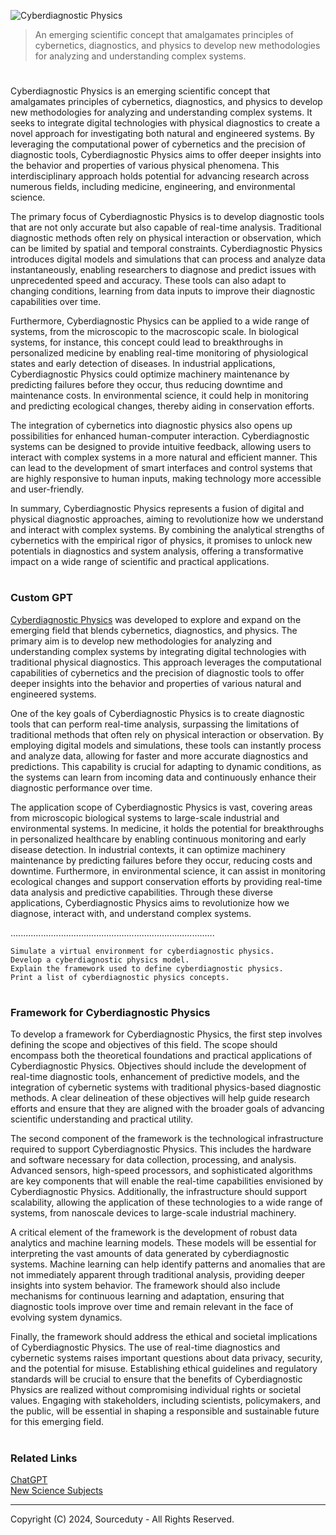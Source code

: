 ![Cyberdiagnostic Physics](https://github.com/user-attachments/assets/be979c66-f9e8-450c-9727-dd78f3c6464e)

>  An emerging scientific concept that amalgamates principles of cybernetics, diagnostics, and physics to develop new methodologies for analyzing and understanding complex systems.

#

Cyberdiagnostic Physics is an emerging scientific concept that amalgamates principles of cybernetics, diagnostics, and physics to develop new methodologies for analyzing and understanding complex systems. It seeks to integrate digital technologies with physical diagnostics to create a novel approach for investigating both natural and engineered systems. By leveraging the computational power of cybernetics and the precision of diagnostic tools, Cyberdiagnostic Physics aims to offer deeper insights into the behavior and properties of various physical phenomena. This interdisciplinary approach holds potential for advancing research across numerous fields, including medicine, engineering, and environmental science.

The primary focus of Cyberdiagnostic Physics is to develop diagnostic tools that are not only accurate but also capable of real-time analysis. Traditional diagnostic methods often rely on physical interaction or observation, which can be limited by spatial and temporal constraints. Cyberdiagnostic Physics introduces digital models and simulations that can process and analyze data instantaneously, enabling researchers to diagnose and predict issues with unprecedented speed and accuracy. These tools can also adapt to changing conditions, learning from data inputs to improve their diagnostic capabilities over time.

Furthermore, Cyberdiagnostic Physics can be applied to a wide range of systems, from the microscopic to the macroscopic scale. In biological systems, for instance, this concept could lead to breakthroughs in personalized medicine by enabling real-time monitoring of physiological states and early detection of diseases. In industrial applications, Cyberdiagnostic Physics could optimize machinery maintenance by predicting failures before they occur, thus reducing downtime and maintenance costs. In environmental science, it could help in monitoring and predicting ecological changes, thereby aiding in conservation efforts.

The integration of cybernetics into diagnostic physics also opens up possibilities for enhanced human-computer interaction. Cyberdiagnostic systems can be designed to provide intuitive feedback, allowing users to interact with complex systems in a more natural and efficient manner. This can lead to the development of smart interfaces and control systems that are highly responsive to human inputs, making technology more accessible and user-friendly.

In summary, Cyberdiagnostic Physics represents a fusion of digital and physical diagnostic approaches, aiming to revolutionize how we understand and interact with complex systems. By combining the analytical strengths of cybernetics with the empirical rigor of physics, it promises to unlock new potentials in diagnostics and system analysis, offering a transformative impact on a wide range of scientific and practical applications.

#
### Custom GPT

[Cyberdiagnostic Physics](https://chatgpt.com/g/g-fn6sdp4IX-cyberdiagnostic-physics) was developed to explore and expand on the emerging field that blends cybernetics, diagnostics, and physics. The primary aim is to develop new methodologies for analyzing and understanding complex systems by integrating digital technologies with traditional physical diagnostics. This approach leverages the computational capabilities of cybernetics and the precision of diagnostic tools to offer deeper insights into the behavior and properties of various natural and engineered systems.

One of the key goals of Cyberdiagnostic Physics is to create diagnostic tools that can perform real-time analysis, surpassing the limitations of traditional methods that often rely on physical interaction or observation. By employing digital models and simulations, these tools can instantly process and analyze data, allowing for faster and more accurate diagnostics and predictions. This capability is crucial for adapting to dynamic conditions, as the systems can learn from incoming data and continuously enhance their diagnostic performance over time.

The application scope of Cyberdiagnostic Physics is vast, covering areas from microscopic biological systems to large-scale industrial and environmental systems. In medicine, it holds the potential for breakthroughs in personalized healthcare by enabling continuous monitoring and early disease detection. In industrial contexts, it can optimize machinery maintenance by predicting failures before they occur, reducing costs and downtime. Furthermore, in environmental science, it can assist in monitoring ecological changes and support conservation efforts by providing real-time data analysis and predictive capabilities. Through these diverse applications, Cyberdiagnostic Physics aims to revolutionize how we diagnose, interact with, and understand complex systems.

.................................................................................

```
Simulate a virtual environment for cyberdiagnostic physics.
Develop a cyberdiagnostic physics model.
Explain the framework used to define cyberdiagnostic physics.
Print a list of cyberdiagnostic physics concepts.
```

#
### Framework for Cyberdiagnostic Physics

To develop a framework for Cyberdiagnostic Physics, the first step involves defining the scope and objectives of this field. The scope should encompass both the theoretical foundations and practical applications of Cyberdiagnostic Physics. Objectives should include the development of real-time diagnostic tools, enhancement of predictive models, and the integration of cybernetic systems with traditional physics-based diagnostic methods. A clear delineation of these objectives will help guide research efforts and ensure that they are aligned with the broader goals of advancing scientific understanding and practical utility.

The second component of the framework is the technological infrastructure required to support Cyberdiagnostic Physics. This includes the hardware and software necessary for data collection, processing, and analysis. Advanced sensors, high-speed processors, and sophisticated algorithms are key components that will enable the real-time capabilities envisioned by Cyberdiagnostic Physics. Additionally, the infrastructure should support scalability, allowing the application of these technologies to a wide range of systems, from nanoscale devices to large-scale industrial machinery.

A critical element of the framework is the development of robust data analytics and machine learning models. These models will be essential for interpreting the vast amounts of data generated by cyberdiagnostic systems. Machine learning can help identify patterns and anomalies that are not immediately apparent through traditional analysis, providing deeper insights into system behavior. The framework should also include mechanisms for continuous learning and adaptation, ensuring that diagnostic tools improve over time and remain relevant in the face of evolving system dynamics.

Finally, the framework should address the ethical and societal implications of Cyberdiagnostic Physics. The use of real-time diagnostics and cybernetic systems raises important questions about data privacy, security, and the potential for misuse. Establishing ethical guidelines and regulatory standards will be crucial to ensure that the benefits of Cyberdiagnostic Physics are realized without compromising individual rights or societal values. Engaging with stakeholders, including scientists, policymakers, and the public, will be essential in shaping a responsible and sustainable future for this emerging field.

#
### Related Links

[ChatGPT](https://github.com/sourceduty/ChatGPT)
<br>
[New Science Subjects](https://github.com/sourceduty/New_Science_Subjects)

***
Copyright (C) 2024, Sourceduty - All Rights Reserved.
